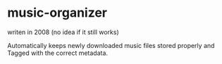 music-organizer
===============

writen in 2008 (no idea if it still works)

Automatically keeps newly downloaded music files stored properly and Tagged with the correct metadata. 
